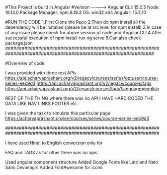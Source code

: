 #This Project is build in Angular
#Version ----->
Angular CLI: 15.0.5
Node: 18.13.0
Package Manager: npm 8.19.3
OS: win32 x64
Angular: 15.2.10

#RUN THE CODE
1.First Clone the Repo
2.Then do npm install all the dependency will be installed (please be at src level for npm install)
3.In case of any issue please check for above version of node and Angular CLI
4.After successful execution of npm install run ng serve
5.Can also check package.json
##############################################################################################################

#Overview of code

I was provided with three rest APIs
https://api.acharyaprashant.org/v2/legacy/courses/series/optuser/course-series-eeb9d3
https://api.acharyaprashant.org/v2/legacy/courses/tags
https://api.acharyaprashant.org/v2/legacy/courses/faqs?language=english

REST OF THE THING where there was no API I HAVE HARD CODED THE DATA LIKE NAV LINKS FOOTER etc

I was given the task to simulate this particular page
https://acharyaprashant.org/en/courses/series/course-series-eeb9d3

################################################################################################################

I have used Hindi to English conversion only for

FAQ and TAGS as for other there was no apis

Used angular component structure
Added Google Fonts like Lato and Nato Sans Devanagiri
Added FontAwesome for icons
